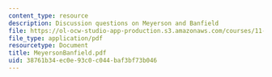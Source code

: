 ```yaml
---
content_type: resource
description: Discussion questions on Meyerson and Banfield
file: https://ol-ocw-studio-app-production.s3.amazonaws.com/courses/11-201-gateway-planning-action-fall-2002/38761b34ec0e93c0c044baf3bf73b046_MeyersonBanfield.pdf
file_type: application/pdf
resourcetype: Document
title: MeyersonBanfield.pdf
uid: 38761b34-ec0e-93c0-c044-baf3bf73b046
---
```


